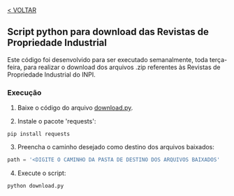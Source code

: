 [< VOLTAR](/desenvolvimento.md#extra%C3%A7%C3%A3o-transforma%C3%A7%C3%A3o-e-carga-dos-dados)

## Script python para download das Revistas de Propriedade Industrial

Este código foi desenvolvido para ser executado semanalmente, toda terça-feira, para realizar o download dos arquivos .zip referentes às Revistas de Propriedade Industrial do INPI.

### Execução

1. Baixe o código do arquivo [download.py](/script-download-revistas/download.py).

2. Instale o pacote 'requests':
```
pip install requests
```

3. Preencha o caminho desejado como destino dos arquivos baixados:
```python
path = '<DIGITE O CAMINHO DA PASTA DE DESTINO DOS ARQUIVOS BAIXADOS'
```

4. Execute o script:
```
python download.py
```
